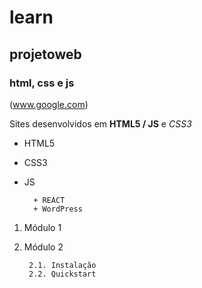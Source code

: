 # learn
## projetoweb
### html, css e js

(www.google.com)

Sites desenvolvidos em **HTML5 / JS** e _CSS3_

- HTML5
- CSS3
- JS

		+ REACT
		+ WordPress 

1. Módulo 1
2. Módulo 2

		2.1. Instalação 
		2.2. Quickstart


